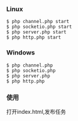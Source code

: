 ### Linux
~~~
$ php channel.php start
$ php socketio.php start
$ php server.php start
$ php http.php start
~~~

### Windows
~~~
$ php channel.php
$ php socketio.php 
$ php server.php 
$ php http.php 
~~~

### 使用
打开index.html,发布任务
